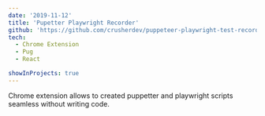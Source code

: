 ```yaml
---
date: '2019-11-12'
title: 'Pupetter Playwright Recorder'
github: 'https://github.com/crusherdev/puppeteer-playwright-test-recorder'
tech:
  - Chrome Extension
  - Pug
  - React

showInProjects: true
---
```


Chrome extension allows to created puppetter and playwright scripts seamless without writing code.
